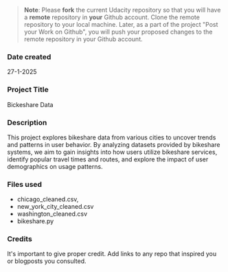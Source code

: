 >**Note**: Please **fork** the current Udacity repository so that you will have a **remote** repository in **your** Github account. Clone the remote repository to your local machine. Later, as a part of the project "Post your Work on Github", you will push your proposed changes to the remote repository in your Github account.

### Date created
27-1-2025

### Project Title
Bickeshare Data

### Description
This project explores bikeshare data from various cities to uncover trends and patterns in user behavior. By analyzing datasets provided by bikeshare systems, we aim to gain insights into how users utilize bikeshare services, identify popular travel times and routes, and explore the impact of user demographics on usage patterns.

### Files used
- chicago_cleaned.csv,
- new_york_city_cleaned.csv
- washington_cleaned.csv 
-  bikeshare.py

### Credits
It's important to give proper credit. Add links to any repo that inspired you or blogposts you consulted.

